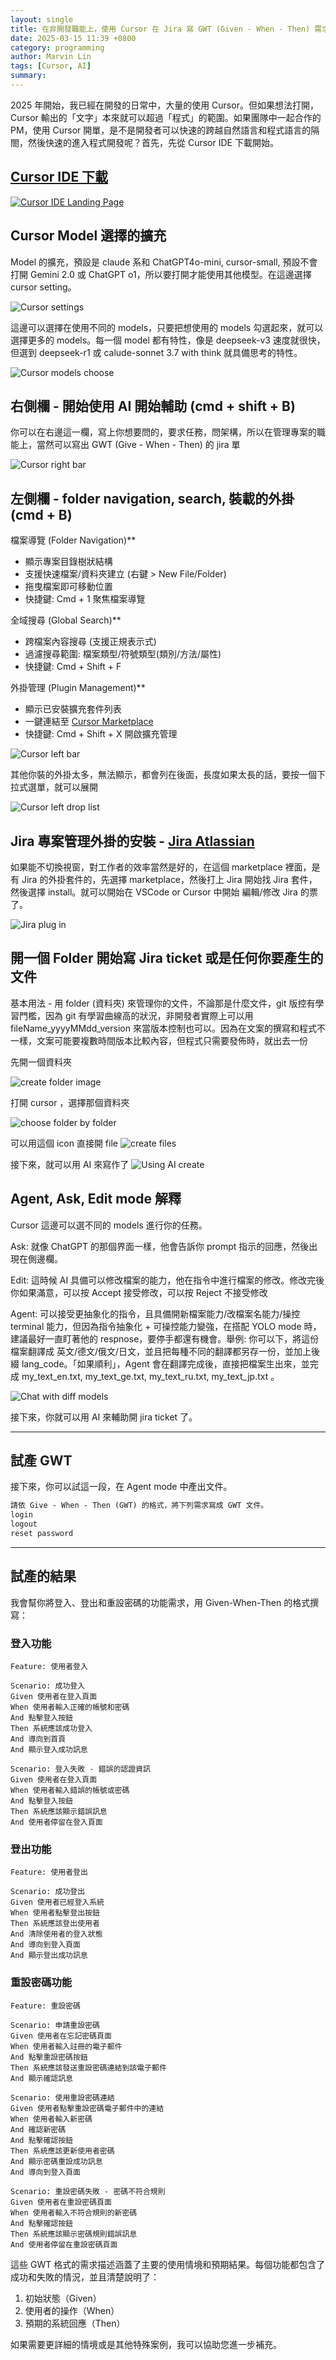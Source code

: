 ```yaml
---
layout: single
title: 在非開發職能上，使用 Cursor 在 Jira 寫 GWT (Given - When - Then) 需求單
date: 2025-03-15 11:39 +0800
category: programming
author: Marvin Lin
tags: [Cursor, AI]
summary: 
---
```


2025 年開始，我已經在開發的日常中，大量的使用 Cursor。但如果想法打開，Cursor 輸出的「文字」本來就可以超過「程式」的範圍。如果團隊中一起合作的 PM，使用 Cursor 開單，是不是開發者可以快速的跨越自然語言和程式語言的隔閤，然後快速的進入程式開發呢？首先，先從 Cursor IDE 下載開始。

## [Cursor IDE 下載](https://www.cursor.com/)

[![Cursor IDE Landing Page](/assets/programming/cursor-in-jira/cursor_landing.png)](https://www.cursor.com/)

## Cursor Model 選擇的擴充

Model 的擴充，預設是 claude 系和 ChatGPT4o-mini, cursor-small, 預設不會打開 Gemini 2.0 或 ChatGPT o1，所以要打開才能使用其他模型。在這邊選擇 cursor setting。

![Cursor settings](/assets/programming/cursor-in-jira/cursor_setting_touch.png)

這邊可以選擇在使用不同的 models，只要把想使用的 models 勾選起來，就可以選擇更多的 models。每一個 model 都有特性，像是 deepseek-v3 速度就很快，但選到 deepseek-r1 或 calude-sonnet 3.7 with think 就具備思考的特性。

![Cursor models choose](/assets/programming/cursor-in-jira/cursor_models_choose.png)

## 右側欄 - 開始使用 AI 開始輔助 (cmd  + shift + B)

你可以在右邊這一欄，寫上你想要問的，要求任務，問架構，所以在管理專案的職能上，當然可以寫出 GWT (Give - When - Then) 的 jira 單

![Cursor right bar](/assets/programming/cursor-in-jira/cursor_right_bar.png)


## 左側欄 - folder navigation, search, 裝載的外掛 (cmd + B)

檔案導覽 (Folder Navigation)**  
- 顯示專案目錄樹狀結構  
- 支援快速檔案/資料夾建立 (右鍵 > New File/Folder)  
- 拖曳檔案即可移動位置  
- 快捷鍵: Cmd + 1 聚焦檔案導覽

全域搜尋 (Global Search)**  
- 跨檔案內容搜尋 (支援正規表示式)  
- 過濾搜尋範圍: 檔案類型/符號類型(類別/方法/屬性)  
- 快捷鍵: Cmd + Shift + F

外掛管理 (Plugin Management)**  
- 顯示已安裝擴充套件列表  
- 一鍵連結至 [Cursor Marketplace](https://www.cursor.com/marketplace)  
- 快捷鍵: Cmd + Shift + X 開啟擴充管理

![Cursor left bar](/assets/programming/cursor-in-jira/cursor_left_bar.png)

其他你裝的外掛太多，無法顯示，都會列在後面，長度如果太長的話，要按一個下拉式選單，就可以展開

![Cursor left drop list](/assets/programming/cursor-in-jira/cursor_left_drop_list.png)

## Jira 專案管理外掛的安裝 - [Jira Atlassian](https://marketplace.visualstudio.com/items?itemName=Atlassian.atlascode)

如果能不切換視窗，對工作者的效率當然是好的，在這個 marketplace 裡面，是有 Jira 的外掛套件的，先選擇 marketplace，然後打上 Jira 開始找 Jira 套件，然後選擇 install。就可以開始在 VSCode or Cursor 中開始 編輯/修改 Jira 的票了。

![Jira plug in](/assets/programming/cursor-in-jira/cursor_jira_plug_in.png)

## 開一個 Folder 開始寫 Jira ticket 或是任何你要產生的文件
基本用法 - 用 folder (資料夾) 來管理你的文件，不論那是什麼文件，git 版控有學習門檻，因為 git 有學習曲線高的狀況，非開發者實際上可以用 fileName_yyyyMMdd_version 來當版本控制也可以。因為在文案的撰寫和程式不一樣，文案可能要複數時間版本比較內容，但程式只需要發佈時，就出去一份

先開一個資料夾

![create folder image](/assets/programming/cursor-in-jira/create_demo_folder.png)

打開 cursor ，選擇那個資料夾

![choose folder by folder](/assets/programming/cursor-in-jira/open_by_cursor.png)

可以用這個 icon 直接開 file
![create files](/assets/programming/cursor-in-jira/create_files.png)

接下來，就可以用 AI 來寫作了
![Using AI create](/assets/programming/cursor-in-jira/start_with_ai.png)


## Agent, Ask, Edit mode 解釋

Cursor 這邊可以選不同的 models 進行你的任務。

Ask: 就像 ChatGPT 的那個界面一樣，他會告訴你 prompt 指示的回應，然後出現在側邊欄。

Edit: 這時候 AI 具備可以修改檔案的能力，他在指令中進行檔案的修改。修改完後你如果滿意，可以按 Accept 接受修改，可以按 Reject 不接受修改

Agent: 可以接受更抽象化的指令，且具備開新檔案能力/改檔案名能力/操控 terminal 能力，但因為指令抽象化 + 可操控能力變強，在搭配 YOLO mode 時，建議最好一直盯著他的 respnose，要停手都還有機會。舉例: 你可以下，將這份檔案翻譯成 英文/德文/俄文/日文，並且把每種不同的翻譯都另存一份，並加上後綴 lang_code。「如果順利」，Agent 會在翻譯完成後，直接把檔案生出來，並完成 my_text_en.txt, my_text_ge.txt, my_text_ru.txt, my_text_jp.txt 。


![Chat with diff models](/assets/programming/cursor-in-jira/chat_with_diff_models.png)

接下來，你就可以用 AI 來輔助開 jira ticket 了。

---

## 試產 GWT

接下來，你可以試這一段，在 Agent mode 中產出文件。
```markdown
請依 Give - When - Then (GWT) 的格式，將下列需求寫成 GWT 文件。
login
logout
reset password
```

---

## 試產的結果

我會幫你將登入、登出和重設密碼的功能需求，用 Given-When-Then 的格式撰寫：

### 登入功能

```gherkin
Feature: 使用者登入

Scenario: 成功登入
Given 使用者在登入頁面
When 使用者輸入正確的帳號和密碼
And 點擊登入按鈕
Then 系統應該成功登入
And 導向到首頁
And 顯示登入成功訊息

Scenario: 登入失敗 - 錯誤的認證資訊
Given 使用者在登入頁面
When 使用者輸入錯誤的帳號或密碼
And 點擊登入按鈕
Then 系統應該顯示錯誤訊息
And 使用者停留在登入頁面
```

### 登出功能

```gherkin
Feature: 使用者登出

Scenario: 成功登出
Given 使用者已經登入系統
When 使用者點擊登出按鈕
Then 系統應該登出使用者
And 清除使用者的登入狀態
And 導向到登入頁面
And 顯示登出成功訊息
```

### 重設密碼功能

```gherkin
Feature: 重設密碼

Scenario: 申請重設密碼
Given 使用者在忘記密碼頁面
When 使用者輸入註冊的電子郵件
And 點擊重設密碼按鈕
Then 系統應該發送重設密碼連結到該電子郵件
And 顯示確認訊息

Scenario: 使用重設密碼連結
Given 使用者點擊重設密碼電子郵件中的連結
When 使用者輸入新密碼
And 確認新密碼
And 點擊確認按鈕
Then 系統應該更新使用者密碼
And 顯示密碼重設成功訊息
And 導向到登入頁面

Scenario: 重設密碼失敗 - 密碼不符合規則
Given 使用者在重設密碼頁面
When 使用者輸入不符合規則的新密碼
And 點擊確認按鈕
Then 系統應該顯示密碼規則錯誤訊息
And 使用者停留在重設密碼頁面
```

這些 GWT 格式的需求描述涵蓋了主要的使用情境和預期結果。每個功能都包含了成功和失敗的情況，並且清楚說明了：
1. 初始狀態（Given）
2. 使用者的操作（When）
3. 預期的系統回應（Then）

如果需要更詳細的情境或是其他特殊案例，我可以協助您進一步補充。
